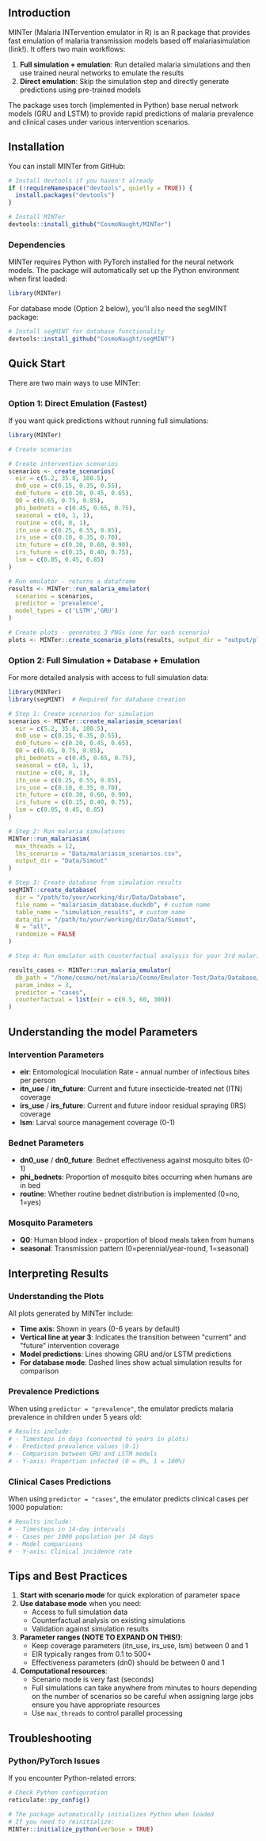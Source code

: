 ## Introduction

MINTer (Malaria INTervention emulator in R) is an R package that provides fast emulation of malaria transmission models based off malariasimulation (link!). It offers two main workflows:

1. **Full simulation + emulation**: Run detailed malaria simulations and then use trained neural networks to emulate the results
2. **Direct emulation**: Skip the simulation step and directly generate predictions using pre-trained models

The package uses torch (implemented in Python) base nerual network models (GRU and LSTM) to provide rapid predictions of malaria prevalence and clinical cases under various intervention scenarios.

## Installation

You can install MINTer from GitHub:


``` r
# Install devtools if you haven't already
if (!requireNamespace("devtools", quietly = TRUE)) {
  install.packages("devtools")
}

# Install MINTer
devtools::install_github("CosmoNaught/MINTer")
```

### Dependencies

MINTer requires Python with PyTorch installed for the neural network models. The package will automatically set up the Python environment when first loaded:


``` r
library(MINTer)
```

For database mode (Option 2 below), you'll also need the segMINT package:


``` r
# Install segMINT for database functionality
devtools::install_github("CosmoNaught/segMINT")
```

## Quick Start

There are two main ways to use MINTer:

### Option 1: Direct Emulation (Fastest)

If you want quick predictions without running full simulations:


``` r
library(MINTer)

# Create scenarios

# Create intervention scenarios
scenarios <- create_scenarios(
  eir = c(5.2, 35.8, 180.5),
  dn0_use = c(0.15, 0.35, 0.55),
  dn0_future = c(0.20, 0.45, 0.65),
  Q0 = c(0.65, 0.75, 0.85),
  phi_bednets = c(0.45, 0.65, 0.75),
  seasonal = c(0, 1, 1),
  routine = c(0, 0, 1),
  itn_use = c(0.25, 0.55, 0.85),
  irs_use = c(0.10, 0.35, 0.70),
  itn_future = c(0.30, 0.60, 0.90),
  irs_future = c(0.15, 0.40, 0.75),
  lsm = c(0.05, 0.45, 0.85)
)

# Run emulator - returns a dataframe
results <- MINTer::run_malaria_emulator(
  scenarios = scenarios,
  predictor = 'prevalence',
  model_types = c('LSTM','GRU')
)

# Create plots - generates 3 PNGs (one for each scenario)
plots <- MINTer::create_scenario_plots(results, output_dir = "output/plots")
```

### Option 2: Full Simulation + Database + Emulation

For more detailed analysis with access to full simulation data:


``` r
library(MINTer)
library(segMINT)  # Required for database creation

# Step 1: Create scenarios for simulation
scenarios <- MINTer::create_malariasim_scenarios(
  eir = c(5.2, 35.8, 180.5),
  dn0_use = c(0.15, 0.35, 0.55),
  dn0_future = c(0.20, 0.45, 0.65),
  Q0 = c(0.65, 0.75, 0.85),
  phi_bednets = c(0.45, 0.65, 0.75),
  seasonal = c(0, 1, 1),
  routine = c(0, 0, 1),
  itn_use = c(0.25, 0.55, 0.85),
  irs_use = c(0.10, 0.35, 0.70),
  itn_future = c(0.30, 0.60, 0.90),
  irs_future = c(0.15, 0.40, 0.75),
  lsm = c(0.05, 0.45, 0.85)
)

# Step 2: Run malaria simulations
MINTer::run_malariasim(
  max_threads = 12,
  lhs_scenario = "Data/malariasim_scenarios.csv",
  output_dir = "Data/Simout"
)

# Step 3: Create database from simulation results
segMINT::create_database(
  dir = "/path/to/your/working/dir/Data/Database", 
  file_name = "malariasim_database.duckdb", # custom name
  table_name = "simulation_results", # custom name
  data_dir = "/path/to/your/working/dir/Data/Simout",
  N = "all",
  randomize = FALSE
)

# Step 4: Run emulator with counterfactual analysis for your 3rd malariasimulation scenario to explore prevalence changes across a range of EIR values

results_cases <- MINTer::run_malaria_emulator(
  db_path = "/home/cosmo/net/malaria/Cosmo/Emulator-Test/Data/Database/malariasim_database.duckdb",
  param_index = 3,
  predictor = "cases",
  counterfactual = list(eir = c(0.5, 60, 300))
)

```

## Understanding the model Parameters

### Intervention Parameters

- **eir**: Entomological Inoculation Rate - annual number of infectious bites per person
- **itn_use** / **itn_future**: Current and future insecticide-treated net (ITN) coverage
- **irs_use** / **irs_future**: Current and future indoor residual spraying (IRS) coverage
- **lsm**: Larval source management coverage (0-1)

### Bednet Parameters

- **dn0_use** / **dn0_future**: Bednet effectiveness against mosquito bites (0-1)
- **phi_bednets**: Proportion of mosquito bites occurring when humans are in bed
- **routine**: Whether routine bednet distribution is implemented (0=no, 1=yes)

### Mosquito Parameters

- **Q0**: Human blood index - proportion of blood meals taken from humans
- **seasonal**: Transmission pattern (0=perennial/year-round, 1=seasonal)

## Interpreting Results

### Understanding the Plots

All plots generated by MINTer include:
- **Time axis**: Shown in years (0-6 years by default)
- **Vertical line at year 3**: Indicates the transition between "current" and "future" intervention coverage
- **Model predictions**: Lines showing GRU and/or LSTM predictions
- **For database mode**: Dashed lines show actual simulation results for comparison

### Prevalence Predictions

When using `predictor = "prevalence"`, the emulator predicts malaria prevalence in children under 5 years old:


``` r
# Results include:
# - Timesteps in days (converted to years in plots)
# - Predicted prevalence values (0-1)
# - Comparison between GRU and LSTM models
# - Y-axis: Proportion infected (0 = 0%, 1 = 100%)
```

### Clinical Cases Predictions

When using `predictor = "cases"`, the emulator predicts clinical cases per 1000 population:


``` r
# Results include:
# - Timesteps in 14-day intervals
# - Cases per 1000 population per 14 days
# - Model comparisons
# - Y-axis: Clinical incidence rate
```

## Tips and Best Practices

1. **Start with scenario mode** for quick exploration of parameter space
2. **Use database mode** when you need:
   - Access to full simulation data
   - Counterfactual analysis on existing simulations
   - Validation against simulation results
3. **Parameter ranges (NOTE TO EXPAND ON THIS!)**:
   - Keep coverage parameters (itn_use, irs_use, lsm) between 0 and 1
   - EIR typically ranges from 0.1 to 500+
   - Effectiveness parameters (dn0) should be between 0 and 1
4. **Computational resources**:
   - Scenario mode is very fast (seconds)
   - Full simulations can take anywhere from minutes to hours depending on the number of scenarios so be careful when assigning large jobs ensure you have appropriate resources
   - Use `max_threads` to control parallel processing

## Troubleshooting

### Python/PyTorch Issues

If you encounter Python-related errors:


``` r
# Check Python configuration
reticulate::py_config()

# The package automatically initializes Python when loaded
# If you need to reinitialize:
MINTer::initialize_python(verbose = TRUE)
```
